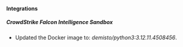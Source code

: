 
#### Integrations

##### CrowdStrike Falcon Intelligence Sandbox

- Updated the Docker image to: *demisto/python3:3.12.11.4508456*.

